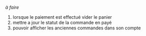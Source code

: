 *à faire*
1) lorsque le paiement est effectué vider le panier
2) mettre a jour le statut de la commande en payé 
3) pouvoir afficher les anciennes commandes dans son compte 

